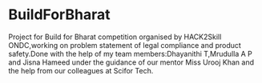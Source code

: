 # BuildForBharat
Project for Build for Bharat competition organised by HACK2Skill ONDC,working on problem statement of legal compliance and product safety.Done with the help of my team members:Dhayanithi T,Mrudulla A P and Jisna Hameed under the guidance of our mentor Miss Urooj Khan and the help from our colleagues at Scifor Tech.

